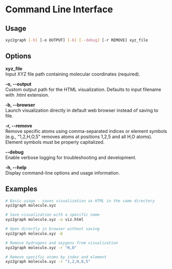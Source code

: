 # Command Line Interface

## Usage

```bash
xyz2graph [-h] [-o OUTPUT] [-b] [--debug] [-r REMOVE] xyz_file
```

## Options

**xyz_file**  
Input XYZ file path containing molecular coordinates (required).

**-o, --output**  
Custom output path for the HTML visualization. Defaults to input filename with .html extension.

**-b, --browser**  
Launch visualization directly in default web browser instead of saving to file.

**-r, --remove**  
Remove specific atoms using comma-separated indices or element symbols (e.g., "1,2,H,O,5" removes atoms
at positions 1,2,5 and all H,O atoms). Element symbols must be properly capitalized.

**--debug**  
Enable verbose logging for troubleshooting and development.

**-h, --help**  
Display command-line options and usage information.

## Examples

```bash
# Basic usage - saves visualization as HTML in the same directory
xyz2graph molecule.xyz

# Save visualization with a specific name
xyz2graph molecule.xyz -o viz.html

# Open directly in browser without saving
xyz2graph molecule.xyz -b

# Remove hydrogens and oxygens from visualization
xyz2graph molecule.xyz -r "H,O"

# Remove specific atoms by index and element
xyz2graph molecule.xyz -r "1,2,H,O,5"
```
